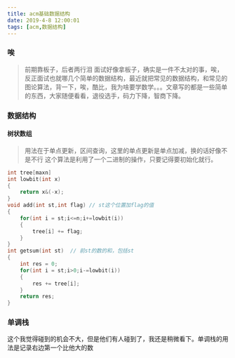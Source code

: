 ```yaml
---
title: acm基础数据结构
date: 2019-4-8 12:00:01
tags: [acm,数据结构]
---
```


### 唉
> 前期靠板子，后者两行泪
面试好像拿板子，确实是一件不太对的事，唉，反正面试也就哪几个简单的数据结构，最近就把常见的数据结构，和常见的图论算法，背一下，唉，酷比，我为啥要学数学。。。文章写的都是一些简单的东西，大家随便看看，退役选手，码力下降，智商下降。

### 数据结构

#### 树状数组

> 用法在于单点更新，区间查询，这里的单点更新是单点加减，换的话好像不是不行
这个算法是利用了一个二进制的操作，只要记得要初始化就行。
```cpp
int tree[maxn]
int lowbit(int x)
{
    return x&(-x);
}
void add(int st,int flag) // st这个位置加flag的值
{
    for(int i = st;i<=n;i+=lowbit(i))
    {
        tree[i] += flag;
    }
}
int getsum(int st)  // 前st的数的和，包括st
{
    int res = 0;
    for(int i = st;i>0;i-=lowbit(i))
    {
        res += tree[i];
    }
    return res;
}
```

### 单调栈
这个我觉得碰到的机会不大，但是他们有人碰到了，我还是稍微看下。单调栈的用法是记录右边第一个比他大的数

```cpp

```